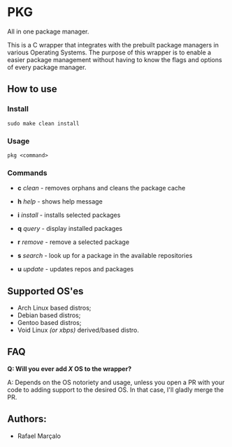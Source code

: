 # PKG
All in one package manager.

This is a C wrapper that integrates with the prebuilt package managers in various Operating Systems. The purpose of this wrapper is to enable a easier package management without having to know the flags and options of every package manager.

## How to use

### Install

`sudo make clean install`

### Usage

`pkg <command>`

### Commands

* **c**	*clean* - removes orphans and cleans the package cache

* **h**	*help* - shows help message

* **i**	*install* - installs selected packages

* **q**	*query* - display installed packages

* **r**	*remove* - remove a selected package

* **s**	*search* - look up for a package in the available repositories

* **u**	*update* - updates repos and packages

## Supported OS'es

* Arch Linux based distros;
* Debian based distros;
* Gentoo based distros;
* Void Linux *(or xbps)* derived/based distro.

## FAQ

**Q: Will you ever add *X* OS to the wrapper?**

A: Depends on the OS notoriety and usage, unless you open a PR with your code to adding support to the desired OS. In that case, I'll gladly merge the PR.

## Authors:

* Rafael Marçalo
